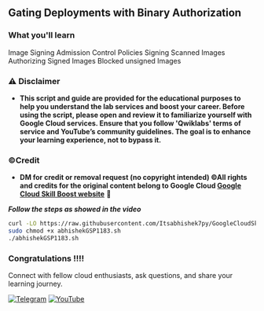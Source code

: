 ## Gating Deployments with Binary Authorization



### What you'll learn
Image Signing
Admission Control Policies
Signing Scanned Images
Authorizing Signed Images
Blocked unsigned Images

### ⚠️ Disclaimer
- **This script and guide are provided for  the educational purposes to help you understand the lab services and boost your career. Before using the script, please open and review it to familiarize yourself with Google Cloud services. Ensure that you follow 'Qwiklabs' terms of service and YouTube’s community guidelines. The goal is to enhance your learning experience, not to bypass it.**

### ©Credit
- **DM for credit or removal request (no copyright intended) ©All rights and credits for the original content belong to Google Cloud [Google Cloud Skill Boost website](https://www.cloudskillsboost.google/)** 🙏

***Follow the steps as showed in the video*** 


```bash
curl -LO https://raw.githubusercontent.com/Itsabhishek7py/GoogleCloudSkillsboost/refs/heads/main/Gating%20Deployments%20with%20Binary%20Authorization/abhishekGSP1183.sh
sudo chmod +x abhishekGSP1183.sh
./abhishekGSP1183.sh
```




### Congratulations !!!!

Connect with fellow cloud enthusiasts, ask questions, and share your learning journey.  

[![Telegram](https://img.shields.io/badge/Telegram_Group-2CA5E0?style=for-the-badge&logo=telegram&logoColor=white)](https://t.me/+gBcgRTlZLyM4OGI1)
[![YouTube](https://img.shields.io/badge/Subscribe-FF0000?style=for-the-badge&logo=youtube&logoColor=white)](https://www.youtube.com/@drabhishek.5460?sub_confirmation=1)  
